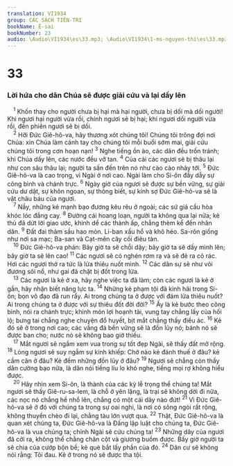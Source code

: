```yaml
---
translation: VI1934
group: CÁC SÁCH TIÊN-TRI
bookName: Ê-sai 
bookNumber: 23
audio: \Audio\VI1934\es\33.mp3; \Audio\VI1934\1-ms-nguyen-thi\es\33.mp3
---
```


<div class="title"><h1>33</h1><h3>Lời hứa cho dân Chúa sẽ được giải cứu và lại dấy lên</h3></div>
<span class="verse es_33_1"> <sup>1</sup> Khốn thay cho người chưa bị hại mà hại người, chưa bị dối mà dối người! Khi ngươi hại người vừa rồi, chính ngươi sẽ bị hại; khi ngươi dối người vừa rồi, đến phiên ngươi sẽ bị dối. <br/></span>
<span class="verse es_33_2"> <sup>2</sup> Hỡi Đức Giê-hô-va, hãy thương xót chúng tôi! Chúng tôi trông đợi nơi Chúa: xin Chúa làm cánh tay cho chúng tôi mỗi buổi sớm mai, giải cứu chúng tôi trong cơn hoạn nạn! </span>
<span class="verse es_33_3"><sup>3</sup> Nghe tiếng ồn ào, các dân đều trốn tránh; khi Chúa dấy lên, các nước đều vỡ tan. </span>
<span class="verse es_33_4"><sup>4</sup> Của cải các ngươi sẽ bị thâu lại như con sâu thâu lại; người ta sấn đến trên nó như cào cào nhảy tới. </span>
<span class="verse es_33_5"><sup>5</sup> Đức Giê-hô-va là cao trọng, vì Ngài ở nơi cao. Ngài làm cho Si-ôn đầy dẫy sự công bình và chánh trực. </span>
<span class="verse es_33_6"><sup>6</sup> Ngày giờ của ngươi sẽ được sự bền vững, sự giải cứu dư dật, sự khôn ngoan, sự thông biết, sự kính sợ Đức Giê-hô-va sẽ là vật châu báu của ngươi. <br/></span>
<span class="verse es_33_7"> <sup>7</sup> Nầy, những kẻ mạnh bạo đương kêu rêu ở ngoài; các sứ giả cầu hòa khóc lóc đắng cay. </span>
<span class="verse es_33_8"><sup>8</sup> Đường cái hoang loạn, người ta không qua lại nữa; kẻ thù đã dứt lời giao ước, khinh dể các thành ấp, chẳng thèm kể đến nhân dân. </span>
<span class="verse es_33_9"><sup>9</sup> Đất đai thảm sầu hao mòn. Li-ban xấu hổ và khô héo. Sa-rôn giống như nơi sa mạc; Ba-san và Cạt-mên cây cối điêu tàn. <br/></span>
<span class="verse es_33_10"> <sup>10</sup> Đức Giê-hô-va phán: Bây giờ ta sẽ chỗi dậy; bây giờ ta sẽ dấy mình lên; bây giờ ta sẽ lên cao! </span>
<span class="verse es_33_11"><sup>11</sup> Các ngươi sẽ có nghén rơm rạ và sẽ đẻ ra cỏ rác. Hơi các ngươi thở ra tức là lửa thiêu nuốt mình. </span>
<span class="verse es_33_12"><sup>12</sup> Các dân sự sẽ như vôi đương sôi nổ, như gai đã chặt bị đốt trong lửa. <br/></span>
<span class="verse es_33_13"> <sup>13</sup> Các ngươi là kẻ ở xa, hãy nghe việc ta đã làm; còn các ngươi là kẻ ở gần, hãy nhận biết năng lực ta. </span>
<span class="verse es_33_14"><sup>14</sup> Những kẻ phạm tội đã kinh hãi trong Si-ôn; bọn vô đạo đã run rẩy. Ai trong chúng ta ở được với đám lửa thiêu nuốt? Ai trong chúng ta ở được với sự thiêu đốt đời đời? </span>
<span class="verse es_33_15"><sup>15</sup> Ấy là kẻ bước theo công bình, nói ra chánh trực; khinh món lợi hoạnh tài, vung tay chẳng lấy của hối lộ; bưng tai chẳng nghe chuyện đổ huyết, bịt mắt chẳng thấy điều ác. </span>
<span class="verse es_33_16"><sup>16</sup> Kẻ đó sẽ ở trong nơi cao; các vầng đá bền vững sẽ là đồn lũy nó; bánh nó sẽ được ban cho; nước nó sẽ không bao giờ thiếu. <br/></span>
<span class="verse es_33_17"> <sup>17</sup> Mắt ngươi sẽ ngắm xem vua trong sự tốt đẹp Ngài, sẽ thấy đất mở rộng. </span>
<span class="verse es_33_18"><sup>18</sup> Lòng ngươi sẽ suy ngẫm sự kinh khiếp: Chớ nào kẻ đánh thuế ở đâu? kẻ cầm cân ở đâu? Kẻ đếm những đồn lũy ở đâu? </span>
<span class="verse es_33_19"><sup>19</sup> Ngươi sẽ chẳng còn thấy dân cường bạo nữa, là dân nói tiếng líu lo khó nghe, tiếng mọi rợ không hiểu được. <br/></span>
<span class="verse es_33_20"> <sup>20</sup> Hãy nhìn xem Si-ôn, là thành của các kỳ lễ trọng thể chúng ta! Mắt ngươi sẽ thấy Giê-ru-sa-lem, là chỗ ở yên lặng, là trại sẽ không dời đi nữa, các nọc nó chẳng hề nhổ lên, chẳng có một cái dây nào đứt! </span>
<span class="verse es_33_21"><sup>21</sup> Vì Đức Giê-hô-va sẽ ở đó với chúng ta trong sự oai nghi, là nơi có sông ngòi rất rộng, không thuyền chèo đi lại, chẳng tàu lớn vượt qua. </span>
<span class="verse es_33_22"><sup>22</sup> Thật, Đức Giê-hô-va là quan xét chúng ta, Đức Giê-hô-va là Đấng lập luật cho chúng ta, Đức Giê-hô-va là vua chúng ta; chính Ngài sẽ cứu chúng ta! </span>
<span class="verse es_33_23"><sup>23</sup> Những dây của ngươi đã cởi ra, không thể chằng chân cột và giương buồm được. Bấy giờ người ta sẽ chia của cướp bộn bề; kẻ què bắt lấy phần của đó. </span>
<span class="verse es_33_24"><sup>24</sup> Dân cư sẽ không nói rằng: Tôi đau. Kẻ ở trong nó sẽ được tha tội. <br/></span>
